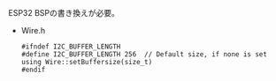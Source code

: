 ESP32 BSPの書き換えが必要。

* Wire.h

  ```
  #ifndef I2C_BUFFER_LENGTH
  #define I2C_BUFFER_LENGTH 256  // Default size, if none is set using Wire::setBuffersize(size_t)
  #endif
  ```
